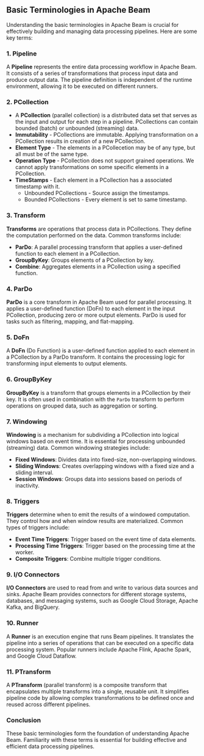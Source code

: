 ## Basic Terminologies in Apache Beam

Understanding the basic terminologies in Apache Beam is crucial for effectively building and managing data processing pipelines. Here are some key terms:

### 1. Pipeline

A **Pipeline** represents the entire data processing workflow in Apache Beam. It consists of a series of transformations that process input data and produce output data. The pipeline definition is independent of the runtime environment, allowing it to be executed on different runners.

### 2. PCollection

- A **PCollection** (parallel collection) is a distributed data set that serves as the input and output for each step in a pipeline. PCollections can contain bounded (batch) or unbounded (streaming) data.
- **Immutability** - PCollections are immutable. Applying transformation on a PCollection results in creation of a new PCollection.
- **Element Type** - The elements in a PCollecetion may be of any type, but all must be of the same type.
- **Operation Type** - PCollection does not support grained operations. We cannot apply transformations on some specific elements in a PCollection. 
- **TimeStamps** - Each element in a PCollection has a associated timestamp with it.
    - Unbounded PCollections - Source assign the timestamps.
    - Bounded PCollections - Every element is set to same timestamp.

  
### 3. Transform

**Transforms** are operations that process data in PCollections. They define the computation performed on the data. Common transforms include:

- **ParDo**: A parallel processing transform that applies a user-defined function to each element in a PCollection.
- **GroupByKey**: Groups elements of a PCollection by key.
- **Combine**: Aggregates elements in a PCollection using a specified function.

### 4. ParDo

**ParDo** is a core transform in Apache Beam used for parallel processing. It applies a user-defined function (DoFn) to each element in the input PCollection, producing zero or more output elements. ParDo is used for tasks such as filtering, mapping, and flat-mapping.

### 5. DoFn

A **DoFn** (Do Function) is a user-defined function applied to each element in a PCollection by a ParDo transform. It contains the processing logic for transforming input elements to output elements.

### 6. GroupByKey

**GroupByKey** is a transform that groups elements in a PCollection by their key. It is often used in combination with the `ParDo` transform to perform operations on grouped data, such as aggregation or sorting.

### 7. Windowing

**Windowing** is a mechanism for subdividing a PCollection into logical windows based on event time. It is essential for processing unbounded (streaming) data. Common windowing strategies include:

- **Fixed Windows**: Divides data into fixed-size, non-overlapping windows.
- **Sliding Windows**: Creates overlapping windows with a fixed size and a sliding interval.
- **Session Windows**: Groups data into sessions based on periods of inactivity.

### 8. Triggers

**Triggers** determine when to emit the results of a windowed computation. They control how and when window results are materialized. Common types of triggers include:

- **Event Time Triggers**: Trigger based on the event time of data elements.
- **Processing Time Triggers**: Trigger based on the processing time at the worker.
- **Composite Triggers**: Combine multiple trigger conditions.

### 9. I/O Connectors

**I/O Connectors** are used to read from and write to various data sources and sinks. Apache Beam provides connectors for different storage systems, databases, and messaging systems, such as Google Cloud Storage, Apache Kafka, and BigQuery.

### 10. Runner

A **Runner** is an execution engine that runs Beam pipelines. It translates the pipeline into a series of operations that can be executed on a specific data processing system. Popular runners include Apache Flink, Apache Spark, and Google Cloud Dataflow.

### 11. PTransform

A **PTransform** (parallel transform) is a composite transform that encapsulates multiple transforms into a single, reusable unit. It simplifies pipeline code by allowing complex transformations to be defined once and reused across different pipelines.

### Conclusion

These basic terminologies form the foundation of understanding Apache Beam. Familiarity with these terms is essential for building effective and efficient data processing pipelines.
